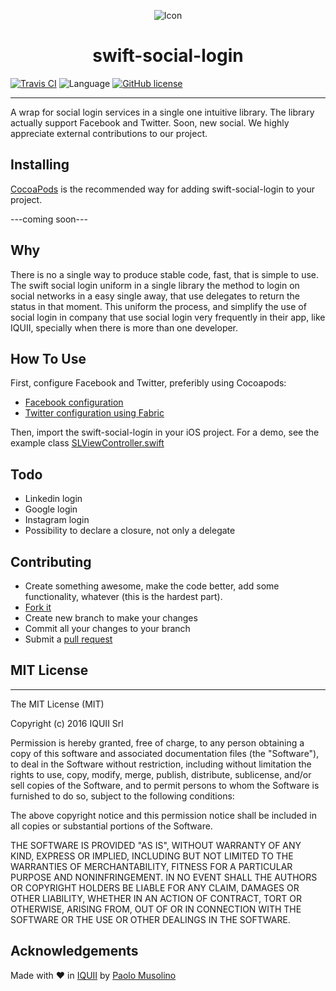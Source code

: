 
<p align="center">
  <img src="https://raw.githubusercontent.com/IQUII/swift-social-login/master/logo_swift-social-login.png" alt="Icon"/>
</p>
<H1 align="center">swift-social-login</H1>

  
  [![Travis CI](https://travis-ci.org/IQUII/swift-social-login.svg?branch=master)](https://travis-ci.org/IQUII/swift-social-login)
  ![Language](https://img.shields.io/badge/language-Swift%202-orange.svg)
  [![GitHub license](https://img.shields.io/github/license/mashape/apistatus.svg)]()
  
----------------------

A wrap for social login services in a single one intuitive library.
The library actually support Facebook and Twitter. Soon, new social. We highly appreciate external contributions to our project.

## Installing

[CocoaPods](http://cocoapods.org/) is the recommended way for adding swift-social-login to your project.

---coming soon---

## Why
There is no a single way to produce stable code, fast, that is simple to use. The swift social login uniform in a single library the method to login on social networks in a easy single away, that use delegates to return the status in that moment. This uniform the process, and simplify the use of social login in company that use social login very frequently in their app, like IQUII, specially when there is more than one developer.

## How To Use
First, configure Facebook and Twitter, preferibly using Cocoapods:

* [Facebook configuration](https://developers.facebook.com/docs/ios/getting-started)
* [Twitter configuration using Fabric](https://docs.fabric.io/ios/fabric/getting-started.html)

Then, import the swift-social-login in your iOS project.
For a demo, see the example class [SLViewController.swift](https://github.com/IQUII/swift-social-login/blob/master/SocialLogin/SLViewController.swift)


## Todo

* Linkedin login
* Google login
* Instagram login
* Possibility to declare a closure, not only a delegate

## Contributing

* Create something awesome, make the code better, add some functionality, whatever (this is the hardest part).
* [Fork it](http://help.github.com/forking/)
* Create new branch to make your changes
* Commit all your changes to your branch
* Submit a [pull request](http://help.github.com/pull-requests/)


## MIT License
----------------
The MIT License (MIT)

Copyright (c) 2016 IQUII Srl

Permission is hereby granted, free of charge, to any person obtaining a copy
of this software and associated documentation files (the "Software"), to deal
in the Software without restriction, including without limitation the rights
to use, copy, modify, merge, publish, distribute, sublicense, and/or sell
copies of the Software, and to permit persons to whom the Software is
furnished to do so, subject to the following conditions:

The above copyright notice and this permission notice shall be included in
all copies or substantial portions of the Software.

THE SOFTWARE IS PROVIDED "AS IS", WITHOUT WARRANTY OF ANY KIND, EXPRESS OR
IMPLIED, INCLUDING BUT NOT LIMITED TO THE WARRANTIES OF MERCHANTABILITY,
FITNESS FOR A PARTICULAR PURPOSE AND NONINFRINGEMENT. IN NO EVENT SHALL THE
AUTHORS OR COPYRIGHT HOLDERS BE LIABLE FOR ANY CLAIM, DAMAGES OR OTHER
LIABILITY, WHETHER IN AN ACTION OF CONTRACT, TORT OR OTHERWISE, ARISING FROM,
OUT OF OR IN CONNECTION WITH THE SOFTWARE OR THE USE OR OTHER DEALINGS IN
THE SOFTWARE.



## Acknowledgements

Made with ❤️ in [IQUII](http://www.iquii.com) by [Paolo Musolino](https://github.com/Codeido)